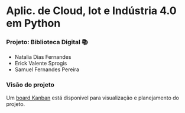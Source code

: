 # Aplic. de Cloud, Iot e Indústria 4.0 em Python

### Projeto: Biblioteca Digital 📚
* Natalia Dias Fernandes
* Erick Valente Sprogis
* Samuel Fernandes Pereira

### Visão do projeto

Um [board Kanban](https://github.com/users/natdfernandes/projects/1/views/1) está disponivel para visualização e planejamento do projeto.
